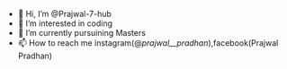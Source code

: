 - 👋 Hi, I’m @Prajwal-7-hub
- 👀 I’m interested in coding
- 🌱 I’m currently pursuining Masters
- 📫 How to reach me instagram(@_prajwal__pradhan_),facebook(Prajwal Pradhan)

<!---
Prajwal-7-hub/Prajwal-7-hub is a ✨ special ✨ repository because its `README.md` (this file) appears on your GitHub profile.
You can click the Preview link to take a look at your changes.
--->
